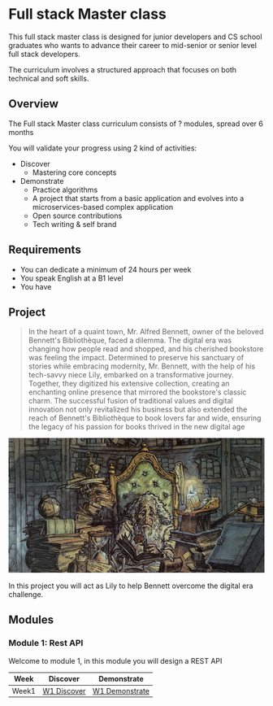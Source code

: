 # Full stack Master class

This full stack master class is designed for junior developers and CS school graduates who wants to advance their career to mid-senior or senior level full stack developers.

The curriculum involves a structured approach that focuses on both technical and soft skills.


## Overview 

The Full stack Master class curriculum consists of ? modules, spread over 6 months

You will validate your progress using 2 kind of activities:

- Discover
    - Mastering core concepts
- Demonstrate
    - Practice algorithms
    - A project that starts from a basic application and evolves into a microservices-based complex application
    - Open source contributions
    - Tech writing & self brand


## Requirements

- You can dedicate a minimum of 24 hours per week
- You speak English at a B1 level
- You have 

## Project

> In the heart of a quaint town, Mr. Alfred Bennett, owner of the beloved Bennett's Bibliothèque, faced a dilemma. The digital era was changing how people read and shopped, and his cherished bookstore was feeling the impact. Determined to preserve his sanctuary of stories while embracing modernity, Mr. Bennett, with the help of his tech-savvy niece Lily, embarked on a transformative journey. Together, they digitized his extensive collection, creating an enchanting online presence that mirrored the bookstore's classic charm. The successful fusion of traditional values and digital innovation not only revitalized his business but also extended the reach of Bennett's Bibliothèque to book lovers far and wide, ensuring the legacy of his passion for books thrived in the new digital age

![](./library.jpeg)

In this project you will act as Lily to help Bennett overcome the digital era challenge.


## Modules 

### Module 1: Rest API

Welcome to module 1, in this module you will design a REST API

| Week    | Discover | Demonstrate | 
| -------- | ------- | ----------- |
| Week1  | [W1 Discover](./modules/week-1/discover.md)   | [W1 Demonstrate](./modules/week-2/demonstrate.md) |
